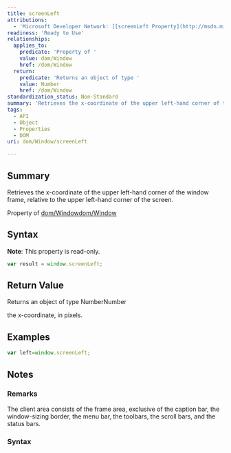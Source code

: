 ```yaml
---
title: screenLeft
attributions:
  - 'Microsoft Developer Network: [[screenLeft Property](http://msdn.microsoft.com/en-us/library/ie/ms534389(v=vs.85).aspx) Article]'
readiness: 'Ready to Use'
relationships:
  applies_to:
    predicate: 'Property of '
    value: dom/Window
    href: /dom/Window
  return:
    predicate: 'Returns an object of type '
    value: Number
    href: /dom/Window
standardization_status: Non-Standard
summary: 'Retrieves the x-coordinate of the upper left-hand corner of the window frame, relative to the upper left-hand corner of the screen. '
tags:
  - API
  - Object
  - Properties
  - DOM
uri: dom/Window/screenLeft

---
```

## Summary

Retrieves the x-coordinate of the upper left-hand corner of the window frame, relative to the upper left-hand corner of the screen.

Property of [dom/Window](/dom/Window)[dom/Window](/dom/Window)

## Syntax

**Note**: This property is read-only.

``` js
var result = window.screenLeft;
```

## Return Value

Returns an object of type NumberNumber

the x-coordinate, in pixels.

## Examples

``` js
var left=window.screenLeft;
```

## Notes

### Remarks

The client area consists of the frame area, exclusive of the caption bar, the window-sizing border, the menu bar, the toolbars, the scroll bars, and the status bars.

### Syntax
